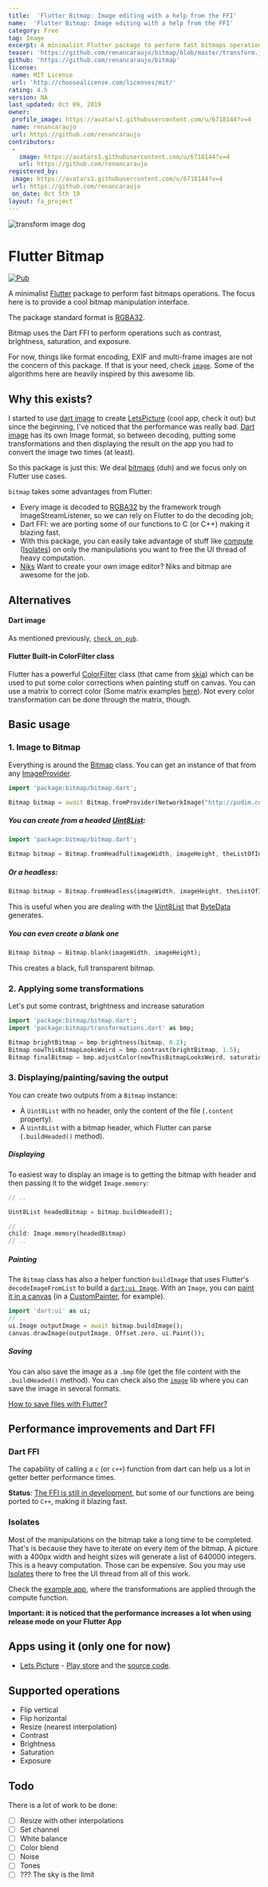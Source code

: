 ```yaml
---
title:  'Flutter Bitmap: Image editing with a help from the FFI'
name:  'Flutter Bitmap: Image editing with a help from the FFI'
category: Free
tag: Image
excerpt: A minimalist Flutter package to perform fast bitmaps operations. The focus here is to provide a cool bitmap manipulation interface.
teaser: 'https://github.com/renancaraujo/bitmap/blob/master/transform.jpg'
github: 'https://github.com/renancaraujo/bitmap'
license:
 name: MIT License
 url: 'http://choosealicense.com/licenses/mit/'
rating: 4.5
version: NA
last_updated: Oct 09, 2019
owner:
 profile_image: https://avatars1.githubusercontent.com/u/6718144?v=4
 name: renancaraujo
 url: https://github.com/renancaraujo
contributors:
 -
   image: https://avatars1.githubusercontent.com/u/6718144?v=4
   url: https://github.com/renancaraujo
registered_by:
 image: https://avatars1.githubusercontent.com/u/6718144?v=4
 url: https://github.com/renancaraujo
 on_date: Oct 5th 19
layout: fa_project
---
```


![transform image dog](transform.jpg)

# Flutter Bitmap

[![Pub](https://img.shields.io/pub/v/bitmap.svg?style=popout)](https://pub.dartlang.org/packages/bitmap)

A minimalist [Flutter](https://flutter.dev/) package to perform fast bitmaps operations.
The focus here is to provide a cool bitmap manipulation interface.

The package standard format is [RGBA32](https://en.wikipedia.org/wiki/RGBA_color_space).

Bitmap uses the Dart FFI to perform operations such as contrast, brightness, saturation, and exposure.

For now, things like format encoding, EXIF and multi-frame images are not the concern of this package. If that is your need, check [`image`](https://pub.dartlang.org/packages/image).
Some of the algorithms here are heavily inspired by this awesome lib.

## Why this exists?

I started to use [dart image](https://pub.dartlang.org/packages/image) to create [LetsPicture](https://github.com/renancaraujo/letspicture/) (cool app, check it out) but since the beginning, I've noticed that the performance was really bad.
[Dart image](https://pub.dartlang.org/packages/image) has its own Image format, so between decoding, putting some transformations and then displaying the result on the app you had to convert the image two times (at least).

So this package is just this: We deal [bitmaps](https://en.wikipedia.org/wiki/BMP_file_format) (duh) and we focus only on Flutter use cases.

`bitmap` takes some advantages from Flutter:
- Every image is decoded to [RGBA32](https://en.wikipedia.org/wiki/RGBA_color_space) by the framework trough ImageStreamListener, so we can rely on Flutter to do the decoding job;
- Dart FFI: we are porting some of our functions to C (or C++) making it blazing fast.
- With this package, you can easily take advantage of stuff like [compute](https://api.flutter.dev/flutter/foundation/compute.html) ([Isolates](https://www.didierboelens.com/2019/01/futures---isolates---event-loop/)) on only the manipulations you want to free the UI thread of heavy computation.
- [Niks](https://github.com/renancaraujo/niks) Want to create your own image editor? Niks and bitmap are awesome for the job.

## Alternatives

#### Dart image

As mentioned previously, [`check on pub`](https://pub.dartlang.org/packages/image).

#### Flutter Built-in ColorFilter class

Flutter has a powerful [ColorFilter](https://api.flutter.dev/flutter/dart-ui/ColorFilter-class.html) class (that came from [skia](https://skia.org/user/api/skpaint_overview#SkColorFilter)) which can be used to put some color corrections when painting stuff on canvas. You can use a matrix to correct color (Some matrix examples [here](https://docs.rainmeter.net/tips/colormatrix-guide/)).
Not every color transformation can be done through the matrix, though. 

## Basic usage

### 1. Image to Bitmap

Everything is around the [Bitmap](https://pub.dev/documentation/bitmap/latest/bitmap/bitmap-library.html) class. You can get an instance of that from any [ImageProvider](https://api.flutter.dev/flutter/painting/ImageProvider-class.html).

```dart
import 'package:bitmap/bitmap.dart';

Bitmap bitmap = await Bitmap.fromProvider(NetworkImage("http://pudim.com.br/pudim.jpg")); // Notice this is an async operation
```

##### You can create from a headed [Uint8List](https://api.flutter.dev/flutter/dart-typed_data/Uint8List-class.html):

```dart
import 'package:bitmap/bitmap.dart';

Bitmap bitmap = Bitmap.fromHeadful(imageWidth, imageHeight, theListOfInts); // Not async
```

##### Or a headless:

```dart
Bitmap bitmap = Bitmap.fromHeadless(imageWidth, imageHeight, theListOfInts); // Not async
```
This is useful when you are dealing with the [Uint8List](https://api.flutter.dev/flutter/dart-typed_data/Uint8List-class.html) that [ByteData](https://api.flutter.dev/flutter/dart-typed_data/ByteData-class.html) generates.

##### You can even create a blank one

```dart
Bitmap bitmap = Bitmap.blank(imageWidth, imageHeight);
```
This creates a black, full transparent bitmap.

### 2. Applying some transformations

Let's put some contrast, brightness and  increase saturation
```dart
import 'package:bitmap/bitmap.dart';
import 'package:bitmap/transformations.dart' as bmp;

Bitmap brightBitmap = bmp.brightness(bitmap, 0.2);
Bitmap nowThisBitmapLooksWeird = bmp.contrast(brightBitmap, 1.5);
Bitmap finalBitmap = bmp.adjustColor(nowThisBitmapLooksWeird, saturation: 1.0);
```

### 3. Displaying/painting/saving the output

You can create two outputs from a `Bitmap` instance:
- A `Uint8List` with no header, only the content of the file (`.content` property).
- A `Uint8List` with a bitmap header, which Flutter can parse (`.buildHeaded()` method).

##### Displaying

To easiest way to display an image is to getting the bitmap with header and then passing it to the widget `Image.memory`:
```dart
// ..

Uint8List headedBitmap = bitmap.buildHeaded();

// ..
child: Image.memory(headedBitmap)
// ..
```

##### Painting

The `Bitmap` class has also a helper function `buildImage`  that uses Flutter's `decodeImageFromList` to build a [`dart:ui Image`](https://api.flutter.dev/flutter/dart-ui/Image-class.html).
With an `Image`, you can [paint it in a canvas](https://api.flutter.dev/flutter/dart-ui/Canvas/drawImage.html) (in a [CustomPainter](https://api.flutter.dev/flutter/rendering/CustomPainter-class.html), for example).

```dart
import 'dart:ui' as ui;
// ..
ui.Image outputImage = await bitmap.buildImage();
canvas.drawImage(outputImage, Offset.zero, ui.Paint());
```

##### Saving

You can also save the image as a `.bmp` file (get the file content with the `.buildHeaded()` method).
You can check also the [`image`](https://pub.dartlang.org/packages/image) lib where you can save the image in several formats.

[How to save files with Flutter?](https://flutter.dev/docs/cookbook/persistence/reading-writing-files)

## Performance improvements and Dart FFI

### Dart FFI

The capability of calling a `c` (or `c++`) function from dart can help us a lot in getter better performance times.

**Status**: [The FFI is still in development](https://dart.dev/guides/libraries/c-interop), but some of our functions are being ported to `C++`, making it blazing fast.

### Isolates

Most of the manipulations on the bitmap take a long time to be completed. That's is because they have to iterate on every item of the bitmap.
A picture with a 400px width and height sizes will generate a list of 640000 integers.  This is a heavy computation.
Those can be expensive. Sou you may use [Isolates](https://www.didierboelens.com/2019/01/futures---isolates---event-loop/) there to free the UI thread from all of this work.

Check the [example app](https://github.com/renancaraujo/bitmap), where the transformations are applied through the compute function. 

**Important: it is noticed that the performance increases a lot when using release mode on your Flutter App**

## Apps using it (only one for now)

- [Lets Picture](https://github.com/renancaraujo/letspicture) - [Play store](https://play.google.com/store/apps/details?id=app.letspicture.letspicture) and the [source code](https://github.com/renancaraujo/letspicture).

## Supported operations

- Flip vertical
- Flip horizontal
- Resize (nearest interpolation)
- Contrast
- Brightness
- Saturation
- Exposure

## Todo

There is a lot of work to be done:

- [ ] Resize with other interpolations
- [ ] Set channel
- [ ] White balance
- [ ] Color blend
- [ ] Noise
- [ ] Tones
- [ ] ??? The sky is the limit
